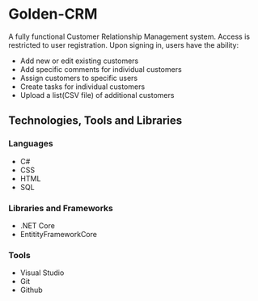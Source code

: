 # Golden-CRM

A fully functional Customer Relationship Management system. Access is restricted to user registration. Upon signing in, users have the ability:
- Add new or edit existing customers
- Add specific comments for individual customers
- Assign customers to specific users
- Create tasks for individual customers
- Upload a list(CSV file) of additional customers

## Technologies, Tools and Libraries

### Languages

- C#
- CSS
- HTML
- SQL

### Libraries and Frameworks

- .NET Core
- EntitityFrameworkCore

### Tools

- Visual Studio
- Git
- Github